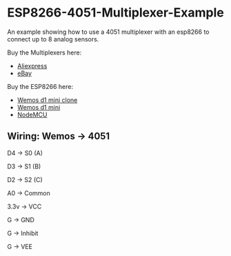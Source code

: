 # ESP8266-4051-Multiplexer-Example
An example showing how to use a 4051 multiplexer with an esp8266 to connect up to 8 analog sensors.

Buy the Multiplexers here:
- [Aliexpress](http://s.click.aliexpress.com/e/qzNZrRZ)
- [eBay](https://rover.ebay.com/rover/1/5282-53468-19255-0/1?icep_id=114&ipn=icep&toolid=20004&campid=5338037665&mpre=http%3A%2F%2Fwww.ebay.ie%2Fitm%2F10PCS-IC-MUX-DEMUX-8X1-16DIP-SN74HC4051-74HC4051-NEW-%2F311503477945%3Fhash%3Ditem48870ddcb9%3Ag%3AXIgAAOSwnipWbBG4)

Buy the ESP8266 here:
- [Wemos d1 mini clone](http://s.click.aliexpress.com/e/uzFUnIe)
- [Wemos d1 mini](https://www.aliexpress.com/item/D1-mini-Mini-NodeMcu-4M-bytes-Lua-WIFI-Internet-of-Things-development-board-based-ESP8266/32529101036.html)
- [NodeMCU](http://s.click.aliexpress.com/e/AAyvJiA) 

Wiring: Wemos ->  4051
---------------
D4    ->   S0 (A)

D3    ->   S1 (B)

D2    ->   S2 (C)

A0    ->   Common

3.3v  ->   VCC

G     ->   GND

G     ->   Inhibit

G     ->   VEE  
